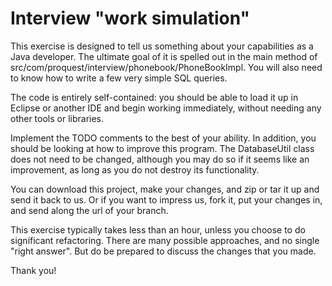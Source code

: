 Interview "work simulation"
==========

This exercise is designed to tell us something about your capabilities as a Java developer.
The ultimate goal of it is spelled out in the main method of src/com/proquest/interview/phonebook/PhoneBookImpl.
You will also need to know how to write a few very simple SQL queries.

The code is entirely self-contained: you should be able to load it up in Eclipse or another IDE 
and begin working immediately, without needing any other tools or libraries.

Implement the TODO comments to the best of your ability.  In addition, you should be looking 
at how to improve this program.  The DatabaseUtil class does not need to be changed, 
although you may do so if it seems like an improvement, as long as you do not destroy its functionality.

You can download this project, make your changes, and zip or tar it up and send it back to us.
Or if you want to impress us, fork it, put your changes in, and send along the url of your branch.

This exercise typically takes less than an hour, unless you choose to do significant refactoring.
There are many possible approaches, and no single "right answer".  But do be prepared to discuss 
the changes that you made.

Thank you!
